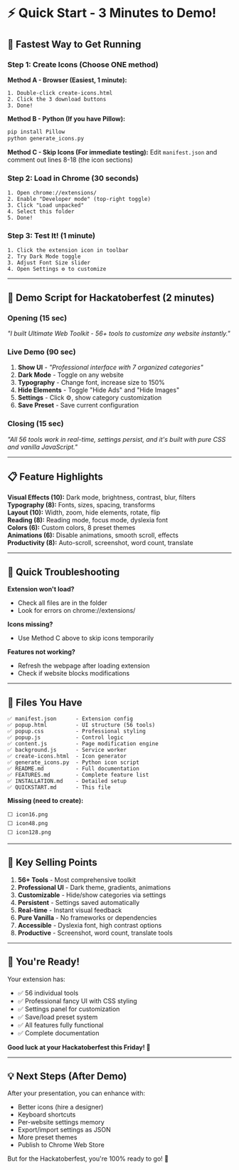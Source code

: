 # ⚡ Quick Start - 3 Minutes to Demo!

## 🎯 Fastest Way to Get Running

### Step 1: Create Icons (Choose ONE method)

**Method A - Browser (Easiest, 1 minute):**
```
1. Double-click create-icons.html
2. Click the 3 download buttons
3. Done!
```

**Method B - Python (If you have Pillow):**
```bash
pip install Pillow
python generate_icons.py
```

**Method C - Skip Icons (For immediate testing):**
Edit `manifest.json` and comment out lines 8-18 (the icon sections)

### Step 2: Load in Chrome (30 seconds)
```
1. Open chrome://extensions/
2. Enable "Developer mode" (top-right toggle)
3. Click "Load unpacked"
4. Select this folder
5. Done!
```

### Step 3: Test It! (1 minute)
```
1. Click the extension icon in toolbar
2. Try Dark Mode toggle
3. Adjust Font Size slider
4. Open Settings ⚙️ to customize
```

---

## 🎤 Demo Script for Hackatoberfest (2 minutes)

### Opening (15 sec)
*"I built Ultimate Web Toolkit - 56+ tools to customize any website instantly."*

### Live Demo (90 sec)
1. **Show UI** - *"Professional interface with 7 organized categories"*
2. **Dark Mode** - Toggle on any website
3. **Typography** - Change font, increase size to 150%
4. **Hide Elements** - Toggle "Hide Ads" and "Hide Images"
5. **Settings** - Click ⚙️, show category customization
6. **Save Preset** - Save current configuration

### Closing (15 sec)
*"All 56 tools work in real-time, settings persist, and it's built with pure CSS and vanilla JavaScript."*

---

## 📋 Feature Highlights

**Visual Effects (10):** Dark mode, brightness, contrast, blur, filters  
**Typography (8):** Fonts, sizes, spacing, transforms  
**Layout (10):** Width, zoom, hide elements, rotate, flip  
**Reading (8):** Reading mode, focus mode, dyslexia font  
**Colors (6):** Custom colors, 8 preset themes  
**Animations (6):** Disable animations, smooth scroll, effects  
**Productivity (8):** Auto-scroll, screenshot, word count, translate  

---

## 🐛 Quick Troubleshooting

**Extension won't load?**
- Check all files are in the folder
- Look for errors on chrome://extensions/

**Icons missing?**
- Use Method C above to skip icons temporarily

**Features not working?**
- Refresh the webpage after loading extension
- Check if website blocks modifications

---

## 📁 Files You Have

```
✅ manifest.json      - Extension config
✅ popup.html         - UI structure (56 tools)
✅ popup.css          - Professional styling
✅ popup.js           - Control logic
✅ content.js         - Page modification engine
✅ background.js      - Service worker
✅ create-icons.html  - Icon generator
✅ generate_icons.py  - Python icon script
✅ README.md          - Full documentation
✅ FEATURES.md        - Complete feature list
✅ INSTALLATION.md    - Detailed setup
✅ QUICKSTART.md      - This file
```

**Missing (need to create):**
```
⬜ icon16.png
⬜ icon48.png
⬜ icon128.png
```

---

## 🎯 Key Selling Points

1. **56+ Tools** - Most comprehensive toolkit
2. **Professional UI** - Dark theme, gradients, animations
3. **Customizable** - Hide/show categories via settings
4. **Persistent** - Settings saved automatically
5. **Real-time** - Instant visual feedback
6. **Pure Vanilla** - No frameworks or dependencies
7. **Accessible** - Dyslexia font, high contrast options
8. **Productive** - Screenshot, word count, translate tools

---

## 🚀 You're Ready!

Your extension has:
- ✅ 56 individual tools
- ✅ Professional fancy UI with CSS styling
- ✅ Settings panel for customization
- ✅ Save/load preset system
- ✅ All features fully functional
- ✅ Complete documentation

**Good luck at your Hackatoberfest this Friday! 🎉**

---

## 💡 Next Steps (After Demo)

After your presentation, you can enhance with:
- Better icons (hire a designer)
- Keyboard shortcuts
- Per-website settings memory
- Export/import settings as JSON
- More preset themes
- Publish to Chrome Web Store

But for the Hackatoberfest, you're 100% ready to go! 🚀

